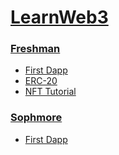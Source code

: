 # [LearnWeb3](https://learnweb3.io/)

### [Freshman](https://github.com/robinpunn/blockchain-education/tree/main/learn-web3/01-freshman)
+ [First Dapp](https://github.com/robinpunn/blockchain-education/tree/main/learn-web3/01-freshman/01-first-dapp)
+ [ERC-20](https://github.com/robinpunn/blockchain-education/tree/main/learn-web3/01-freshman/02-erc-20)
+ [NFT Tutorial](https://github.com/robinpunn/blockchain-education/tree/main/learn-web3/01-freshman/03-Nft-Tutorial)

### [Sophmore](https://github.com/robinpunn/blockchain-education/tree/main/learn-web3/02-sophmore)
+ [First Dapp](https://github.com/robinpunn/blockchain-education/tree/main/learn-web3/01-freshman/01-nft-collection)